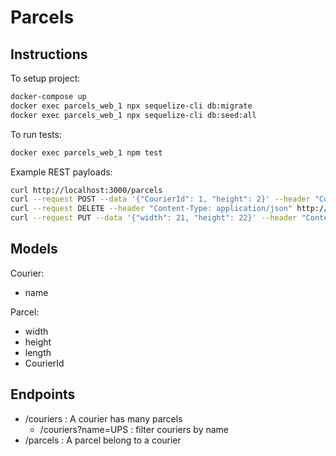 # Parcels

## Instructions

To setup project:

```sh
docker-compose up
docker exec parcels_web_1 npx sequelize-cli db:migrate
docker exec parcels_web_1 npx sequelize-cli db:seed:all
```

To run tests:

```sh
docker exec parcels_web_1 npm test
```

Example REST payloads:

```sh
curl http://localhost:3000/parcels
curl --request POST --data '{"CourierId": 1, "height": 2}' --header "Content-Type: application/json" http://localhost:3000/parcels
curl --request DELETE --header "Content-Type: application/json" http://localhost:3000/couriers/1
curl --request PUT --data '{"width": 21, "height": 22}' --header "Content-Type: application/json" http://localhost:3000/parcels/2
```

## Models

Courier:

- name

Parcel:

- width
- height
- length
- CourierId

## Endpoints

- /couriers : A courier has many parcels
  - /couriers?name=UPS : filter couriers by name
- /parcels : A parcel belong to a courier
